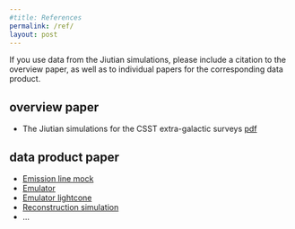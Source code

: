 ```yaml
---
#title: References
permalink: /ref/
layout: post
---
```


If you use data from the Jiutian simulations, please include a citation to the overview paper, as well as to individual papers for the corresponding data product.

## overview paper
- The Jiutian simulations for the CSST extra-galactic surveys [pdf](ref/Jiutian.pdf) 

## data product paper
- [Emission line mock](https://ui.adsabs.harvard.edu/abs/2024MNRAS.529.4958P/abstract)
- [Emulator](https://ui.adsabs.harvard.edu/abs/2025arXiv250211160C/abstract)
- [Emulator lightcone](https://ui.adsabs.harvard.edu/abs/2024MNRAS.534.1205C/abstract)
- [Reconstruction simulation](https://ui.adsabs.harvard.edu/abs/2024ApJ...966..236L/abstract)
- ...

